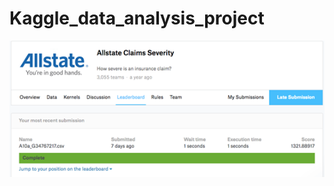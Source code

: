 # Kaggle_data_analysis_project

![alt text](https://github.com/biyichen/Kaggle_data_analysis_project/blob/master/Capture.PNG)
